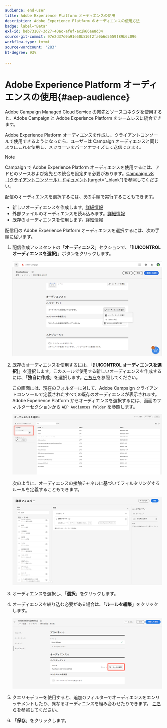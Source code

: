 ```yaml
---
audience: end-user
title: Adobe Experience Platform オーディエンスの使用
description: Adobe Experience Platform のオーディエンスの使用方法
badge: label="Beta"
exl-id: beb73107-3d27-40ac-afef-ac2b66ae8d34
source-git-commit: 97e2d37d0a91e50b516f2fa0b6d5559f89b6c096
workflow-type: tm+mt
source-wordcount: '283'
ht-degree: 93%

---
```


# Adobe Experience Platform オーディエンスの使用{#aep-audience}

Adobe Campaign Managed Cloud Service の宛先とソースコネクタを使用すると、Adobe Campaign と Adobe Experience Platform をシームレスに統合できます。

Adobe Experience Platform オーディエンスを作成し、クライアントコンソールで使用できるようになったら、ユーザーは Campaign オーディエンスと同じようにこれを使用し、メッセージをパーソナライズして送信できます。

>[!NOTE]
>
>Campaign で Adobe Experience Platform オーディエンスを使用するには、アドビのソースおよび宛先との統合を設定する必要があります。[Campaign v8（クライアントコンソール）ドキュメント](https://experienceleague.adobe.com/docs/campaign/campaign-v8/connect/ac-aep/ac-aep.html?lang=ja){target="_blank"}を参照してください。

配信のオーディエンスを選択するには、次の手順で実行することもできます。

* 新しいオーディエンスを作成します。[詳細情報](../query/query-modeler-overview.md)
* 外部ファイルのオーディエンスを読み込みます。[詳細情報](file-audience.md)
* 既存のオーディエンスを使用します。[詳細情報](add-audience.md)

配信用の Adobe Experience Platform オーディエンスを選択するには、次の手順に従います。

1. 配信作成アシスタントの「**オーディエンス**」セクションで、「**[!UICONTROL オーディエンスを選択]**」ボタンをクリックします。

   ![](assets/create-audience.png)

1. 既存のオーディエンスを使用するには、「**[!UICONTROL オーディエンスを選択]**」を選択します。このメールで使用する新しいオーディエンスを作成するには、「**独自に作成**」を選択します。[こちら](../query/query-modeler-overview.md)を参照してください。

   この画面には、現在のフォルダーに対して、Adobe Campaign クライアントコンソールで定義されたすべての既存のオーディエンスが表示されます。Adobe Experience Platform からオーディエンスを選択するには、画面のフィルターセクションから `AEP Audiences folder` を参照します。

   ![](assets/select-audience-folder.png)

   次のように、オーディエンスの接触チャネルに基づいてフィルタリングするルールを定義することもできます。

   ![](assets/filter-on-aep-audience.png)

1. オーディエンスを選択し、「**選択**」をクリックします。

1. オーディエンスを絞り込む必要がある場合は、「**ルールを編集**」をクリックします。

   ![](assets/refine-audience.png)

1. クエリモデラーを使用すると、追加のフィルターでオーディエンスをエンリッチメントしたり、異なるオーディエンスを組み合わせたりできます。 [こちら](../query/query-modeler-overview.md)を参照してください。

1. 「**保存**」をクリックします。
